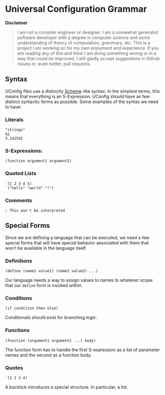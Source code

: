 # Universal Configuration Grammar

**Disclaimer**

>I am not a compiler engineer or designer.  I am a somewhat generalist software
>developer with a degree in computer science and some understanding of theory
>of computation, grammars, etc.  This is a project I am working on for my own
>enjoyment and experience.  If you are reading any of this and think I am doing
>something wrong or in a way that could be improved, I will gladly accept
>suggestions in Github issues or, even better, pull requests.

## Syntax

UConfig files use a distinctly
[Scheme](https://en.wikipedia.org/wiki/Scheme_%28programming_language%29)-like
syntax.  In the simplest terms, this means that everything is an S-Expression.
UConfig should have as few distinct syntactic forms as possible.  Some examples
of the syntax we need to have:

### Literals

```
"strings"
42
3.141592
```

### S-Expressions: 

```
(function argument1 argument2)
```

### Quoted Lists

```
`(1 2 3 4 5)
`("hello" "world" "!")
```

### Comments

```
; This won't be interpreted
```

## Special Forms

Since we are defining a language that can be executed, we need a few special
forms that will have special behavior associated with them that won't be
available in the language itself.

### Definitions

    (define (name1 value1) (name2 value2) ...)

Our language needs a way to assign values to names to whatever scope
that our `define` form is invoked within.

### Conditions

    (if condition then else)

Conditionals should exist for branching logic.

### Functions

    (function (argument1 argument2 ...) body)

The function form has to handle the first S-expression as a list of
parameter names and the second as a function body.

### Quotes

    `(1 2 3 4)

A backtick introduces a special structure. In particular, a list.

